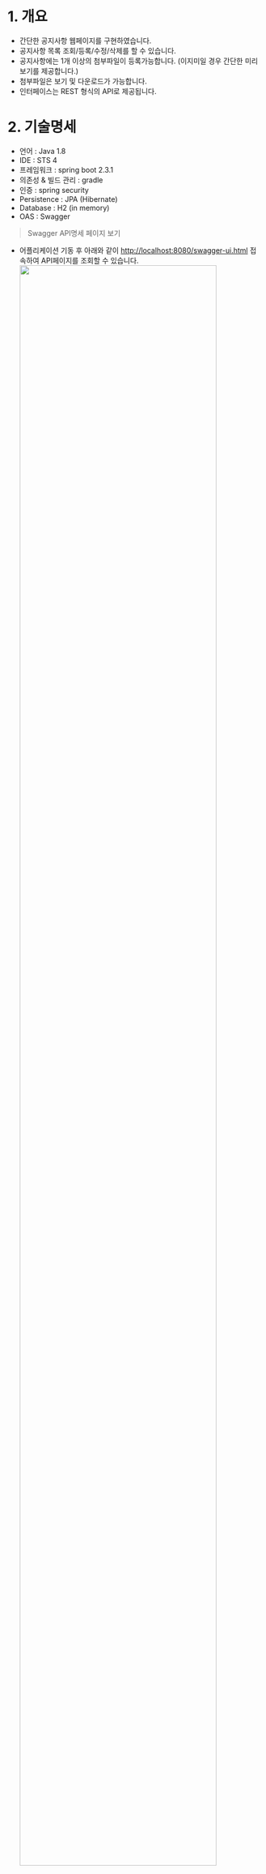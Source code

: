 # 1. 개요
- 간단한 공지사항 웹페이지를 구현하였습니다.
- 공지사항 목록 조회/등록/수정/삭제를 할 수 있습니다.
- 공지사항에는 1개 이상의 첨부파일이 등록가능합니다. (이지미일 경우 간단한 미리보기를 제공합니다.)
- 첨부파일은 보기 및 다운로드가 가능합니다.
- 인터페이스는 REST 형식의 API로 제공됩니다.


# 2. 기술명세
- 언어 : Java 1.8
- IDE : STS 4
- 프레임워크 : spring boot 2.3.1
- 의존성 & 빌드 관리 : gradle
- 인증 : spring security
- Persistence : JPA (Hibernate) 
- Database : H2 (in memory)
- OAS : Swagger

> Swagger API명세 페이지 보기
- 어플리케이션 기동 후 아래와 같이 [http://localhost:8080/swagger-ui.html](http://localhost:8080/swagger-ui.html) 접속하여 API페이지를 조회할 수 있습니다.
<img src="https://user-images.githubusercontent.com/61044774/90470832-7a640100-e157-11ea-8122-ed5dc8e955e5.jpg" width="90%"></img>


> H2 database 웹콘솔 보기
- H2 웹console 접속경로는 다음과 같습니다. [http://localhost:8080/h2-console/](http://localhost:8080/h2-console/) 
<img src="https://user-images.githubusercontent.com/61044774/85590819-b0b56080-b67f-11ea-8415-3eb50f5b82b8.jpg" width="90%"></img>

- Driver Class : org.h2.Driver
- JDBC URL : jdbc:h2:mem:testdb
- User Name : sa
- Password : [없음]


# 3. 빌드 및 실행

> Tips 
- 만약 빌드가 제대로 진행되지 않거나 오류가 발생 시 아래와 같이 STS에서 'Refresh Gradle Project' 를 클릭해 주세요
<img src="https://user-images.githubusercontent.com/61044774/85550736-34f5ec80-b65c-11ea-865b-981c6b72f2b9.jpg" width="90%"></img>

---

> Tips 
- **만약 lombok 관련 오류가 발생하면 아래의 url을 참조해 주세요**
[https://stackoverflow.com/questions/35842751/lombok-not-working-with-sts](https://stackoverflow.com/questions/35842751/lombok-not-working-with-sts)
[https://countryxide.tistory.com/16](https://countryxide.tistory.com/16)

---

## build 하기 (war 파일 생성)

- 아래 그림과 같이 'Gradle Tasks' 메뉴에서 'bootWar' 를 오른쪽 클릭하여 'Run Gradle Tasks' 를 실행합니다.
<img src="https://user-images.githubusercontent.com/61044774/85556604-f5320380-b661-11ea-8020-04290b8762d4.jpg" width="90%"></img>

- [프로젝트경로]/build/lib 경로에 build 된 war 파일이 생성됩니다.
<img src="https://user-images.githubusercontent.com/61044774/85557150-7d180d80-b662-11ea-9fd8-2bd1bbc23df3.jpg" width="90%"></img>


## 실행 하기

> 소스 main Application 실행하기 
- com.milkit.app.DemoApplication 을 STS에서 run하여 바로 실행할 수 있습니다.
 <img src="https://user-images.githubusercontent.com/61044774/85557671-f44da180-b662-11ea-90cd-d25288cadf2f.jpg" width="90%"></img>


# 4. 로그인

> 웹접속경로는 다음과 같습니다. [http://localhost:8080/](http://localhost:8080/) 

- id : test
- password : test

<img src="https://user-images.githubusercontent.com/61044774/85558776-0a0f9680-b664-11ea-9efd-e7fa8829266f.jpg" width="90%"></img>


# 5. 구현기능
> 구현기능
- 공지 등록/수정/삭제기능
- 공지목록 조회 기능 (제목, 작성일, 작성자, 최종수정일, 내용)
- 페이징 기능 (10개 마다)
- 여러개의 첨부파일 등록 기능

**파일업로드 후 이미지가 안보일 수 있습니다. 그럴경우 아래와 같이 Project를 refresh 해주세요.**

<img src="https://user-images.githubusercontent.com/61044774/85596326-95008900-b684-11ea-9d44-ff2fd1bc166e.jpg" width="90%"></img>

